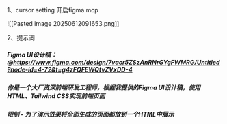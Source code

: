 
1、cursor setting 开启figma mcp

![[Pasted image 20250612091653.png]]

2、提示词

#####  Figma UI设计稿：@https://www.figma.com/design/7vacr5ZSzAnRNrGYgFWMRG/Untitled?node-id=4-72&t=g4zFQFEWQtvZVxDD-4 

##### 你是一个大厂资深前端研发工程师，根据我提供的Figma UI设计稿，使用 HTML、Tailwind CSS实现前端页面 
#####  限制 - 为了演示效果将全部生成的页面都放到一个HTML中展示